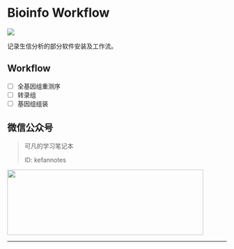 # Bioinfo Workflow

<a href="https://hits.seeyoufarm.com"><img src="https://hits.seeyoufarm.com/api/count/incr/badge.svg?url=https%3A%2F%2Fgithub.com%2Fkefanlee%2F&count_bg=%2379C83D&title_bg=%23555555&icon=&icon_color=%23E7E7E7&title=%E8%AE%BF%E9%97%AE%E9%87%8F&edge_flat=false"/></a>

记录生信分析的部分软件安装及工作流。

## Workflow

- [ ] 全基因组重测序
- [ ] 转录组
- [ ] 基因组组装

## 微信公众号
> 可凡的学习笔记本
>
> ID: kefannotes

<img src="./assets/img/wxpublic.png" width="450" height="150" />

---